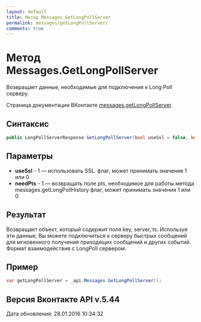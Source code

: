 ```yaml
---
layout: default
title: Метод Messages.GetLongPollServer
permalink: messages/getLongPollServer/
comments: true
---
```

# Метод Messages.GetLongPollServer
Возвращает данные, необходимые для подключения к Long Poll серверу.

Страница документации ВКонтакте [messages.getLongPollServer](https://vk.com/dev/messages.getLongPollServer).

## Синтаксис
``` csharp
public LongPollServerResponse GetLongPollServer(bool useSsl = false, bool needPts = false)
```

## Параметры
+ **useSsl** - 1 — использовать SSL. флаг, может принимать значения 1 или 0
+ **needPts** - 1 — возвращать поле pts, необходимое для работы метода messages.getLongPollHistory флаг, может принимать значения 1 или 0

## Результат
Возвращает объект, который содержит поля key, server, ts. 
Используя эти данные, Вы можете подключиться к серверу быстрых сообщений для мгновенного получения приходящих сообщений и других событий. 
Формат взаимодействия с LongPoll сервером.

## Пример
``` csharp
var getLongPollServer = _api.Messages.GetLongPollServer();
```

## Версия Вконтакте API v.5.44
Дата обновления: 28.01.2016 10:34:32
